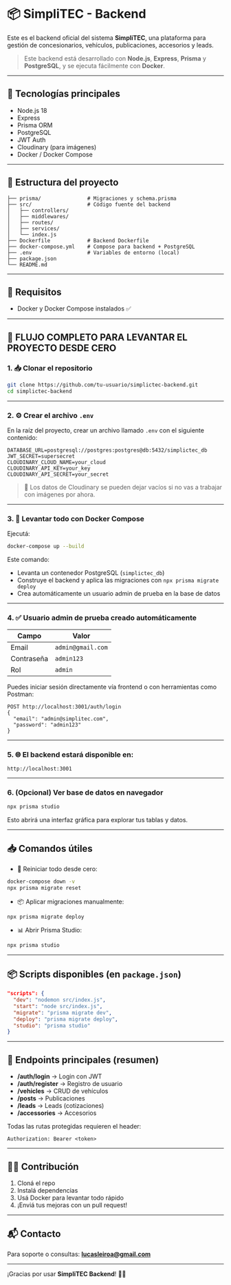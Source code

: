 # 📦 SimpliTEC - Backend

Este es el backend oficial del sistema **SimpliTEC**, una plataforma para gestión de concesionarios, vehículos, publicaciones, accesorios y leads.

> Este backend está desarrollado con **Node.js**, **Express**, **Prisma** y **PostgreSQL**, y se ejecuta fácilmente con **Docker**.

---

## 🚀 Tecnologías principales

- Node.js 18
- Express
- Prisma ORM
- PostgreSQL
- JWT Auth
- Cloudinary (para imágenes)
- Docker / Docker Compose

---

## 📁 Estructura del proyecto

```
├── prisma/               # Migraciones y schema.prisma
├── src/                  # Código fuente del backend
│   ├── controllers/
│   ├── middlewares/
│   ├── routes/
│   ├── services/
│   └── index.js
├── Dockerfile            # Backend Dockerfile
├── docker-compose.yml    # Compose para backend + PostgreSQL
├── .env                  # Variables de entorno (local)
├── package.json
└── README.md
```

---

## 🔧 Requisitos

- Docker y Docker Compose instalados ✅

---

## 🚀 FLUJO COMPLETO PARA LEVANTAR EL PROYECTO DESDE CERO

### 1. 📥 Clonar el repositorio

```bash
git clone https://github.com/tu-usuario/simplictec-backend.git
cd simplictec-backend
```

---

### 2. ⚙️ Crear el archivo `.env`

En la raíz del proyecto, crear un archivo llamado `.env` con el siguiente contenido:

```env
DATABASE_URL=postgresql://postgres:postgres@db:5432/simplictec_db
JWT_SECRET=supersecret
CLOUDINARY_CLOUD_NAME=your_cloud
CLOUDINARY_API_KEY=your_key
CLOUDINARY_API_SECRET=your_secret
```

> 🔐 Los datos de Cloudinary se pueden dejar vacíos si no vas a trabajar con imágenes por ahora.

---

### 3. 🐳 Levantar todo con Docker Compose

Ejecutá:

```bash
docker-compose up --build
```

Este comando:
- Levanta un contenedor PostgreSQL (`simplictec_db`)
- Construye el backend y aplica las migraciones con `npx prisma migrate deploy`
- Crea automáticamente un usuario admin de prueba en la base de datos

---

### 4. ✅ Usuario admin de prueba creado automáticamente

| Campo     | Valor                 |
|-----------|-----------------------|
| Email     | `admin@gmail.com` |
| Contraseña| `admin123`            |
| Rol       | `admin`               |

Puedes iniciar sesión directamente vía frontend o con herramientas como Postman:

```
POST http://localhost:3001/auth/login
{
  "email": "admin@simplitec.com",
  "password": "admin123"
}
```

---

### 5. 🌐 El backend estará disponible en:

```
http://localhost:3001
```

---

### 6. (Opcional) Ver base de datos en navegador

```bash
npx prisma studio
```

Esto abrirá una interfaz gráfica para explorar tus tablas y datos.

---

## 📥 Comandos útiles

- 🔁 Reiniciar todo desde cero:
```bash
docker-compose down -v
npx prisma migrate reset
```

- 📦 Aplicar migraciones manualmente:
```bash
npx prisma migrate deploy
```

- 📊 Abrir Prisma Studio:
```bash
npx prisma studio
```

---

## 📦 Scripts disponibles (en `package.json`)

```json
"scripts": {
  "dev": "nodemon src/index.js",
  "start": "node src/index.js",
  "migrate": "prisma migrate dev",
  "deploy": "prisma migrate deploy",
  "studio": "prisma studio"
}
```

---

## 🧪 Endpoints principales (resumen)

- **/auth/login** → Login con JWT
- **/auth/register** → Registro de usuario
- **/vehicles** → CRUD de vehículos
- **/posts** → Publicaciones
- **/leads** → Leads (cotizaciones)
- **/accessories** → Accesorios

Todas las rutas protegidas requieren el header:

```
Authorization: Bearer <token>
```

---

## 🧑‍💻 Contribución

1. Cloná el repo
2. Instalá dependencias
3. Usá Docker para levantar todo rápido
4. ¡Enviá tus mejoras con un pull request!

---

## 📬 Contacto

Para soporte o consultas: **lucasleiroa@gmail.com**

---

¡Gracias por usar **SimpliTEC Backend**! 🚗🔧
